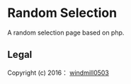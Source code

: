 # Random Selection
A random selection page based on php.

## Legal
Copyright (c) 2016： [windmill0503](https://github.com/windmill0503)